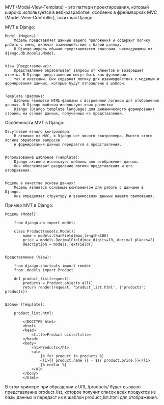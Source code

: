 
MVT (Model-View-Template) - это паттерн проектирования, который широко используется в веб-разработке,
особенно в фреймворках MVC (Model-View-Controller), таких как Django.


MVT в Django:

    Model (Модель):
        Модель представляет данные вашего приложения и содержит логику работы с ними, включая взаимодействие с базой данных.
        В Django модель обычно представляется классами, наследующими от django.db.models.Model.


    View (Представление):
        Представление обрабатывает запросы от клиентов и возвращает ответы. В Django представления могут быть как функциями,
        так и классами. Они содержат логику для взаимодействия с моделью и формирования данных, которые будут отправлены в шаблон.


    Template (Шаблон):
        Шаблоны являются HTML-файлами с встроенной логикой для отображения данных. В Django шаблоны используют язык разметки
        Django (Django template language) для динамического формирования страниц на основе данных, полученных из представлений.


Особенности MVT в Django:

    Отсутствие явного контроллера:
        В отличие от MVC, в Django нет явного контроллера. Вместо этого логика обработки запросов 
        и формирования данных передается в представления.


    Использование шаблонов (Template):
        Django активно использует шаблоны для отображения данных.
        Они обеспечивают разделение логики представления и его отображения.


    Модель в качестве основы данных:
        Модель является основным компонентом для работы с данными в Django. 
        Она определяет структуру и взаимосвязи данных вашего приложения.


Пример MVT в Django:

    Модель (Model):

        from django.db import models

        class Product(models.Model):
            name = models.CharField(max_length=100)
            price = models.DecimalField(max_digits=10, decimal_places=2)
            description = models.TextField()


    Представление (View):

        from django.shortcuts import render
        from .models import Product

        def product_list(request):
            products = Product.objects.all()
            return render(request, 'product_list.html', {'products': products})


    Шаблон (Template):

        product_list.html:

            <!DOCTYPE html>
            <html>
            <head>
                <title>Product List</title>
            </head>
            <body>
                <h1>Products</h1>
                <ul>
                    {% for product in products %}
                    <li>{{ product.name }} - ${{ product.price }}</li>
                    {% endfor %}
                </ul>
            </body>
            </html>


В этом примере при обращении к URL /products/ будет вызвано представление product_list,
которое получит список всех продуктов из базы данных и передаст их в шаблон product_list.html для отображения.
